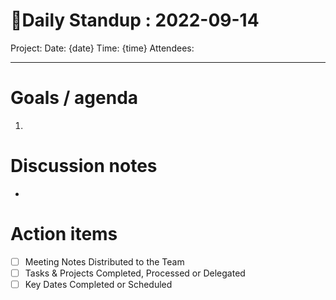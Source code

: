 
# 🌱Daily Standup : 2022-09-14
Project:
Date: {date}
Time: {time}
Attendees:

---

# Goals / agenda
1. 

# Discussion notes
- 

# Action items
- [ ] Meeting Notes Distributed to the Team
- [ ] Tasks & Projects Completed, Processed or Delegated
- [ ] Key Dates Completed or Scheduled